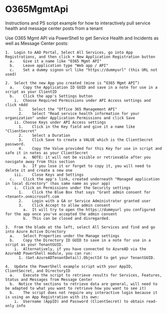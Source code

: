 # O365MgmtApi
Instructions and PS script example for how to interactively pull service health and message center posts from a tenant

Use O365 Mgmt API via PowerShell to get Service Health and Incidents as well as Message Center posts: 
  
    1.	Login to AAD Portal, Select All Services, go into App Registrations, and then click + New Application Registration button
      a.	Give it a name like "O365 Mgmt API"
      b.	Leave application type "Web app / API"
      c.	Set a dummy signon url like "https://dummyurl" (this URL not used)
      
    2.	Select the new App you created (mine is “O365 Mgmt API”)
      a.	Copy the Application ID GUID and save in a note for use in a script as your ClientID
      b.	Click the app's Settings button 
        i.	Choose Required Permissions under API Access settings and click +Add
          1. 	Select the "Office 365 Management API" 
          2.	Select "Read service health information for your organization" under Application Permissions and click Save
        ii.	Choose Keys under API Access settings
          1.	Click in the Key field and give it a name like "ClientSecret"
          2.	Select a Duration
          3.	Click Save to create a VALUE which is the ClientSecret password.
          4.	Copy the Value provided for this Key for use in script and safe it in notes as your ClientSecret 
            a.	NOTE: it will not be visible or retrievable after you navigate away from this section
            b.  If you lose it or forget to copy it, you will need to delete it and create a new one
        iii.	Close Keys and Settings
      c.	Click the app's link, created underneath "Managed application in local directory" (has same name as your app)
        i.	Click on Permissions under the Security settings
          1.	Click the Blue Box that says "Grant admin consent for <tenant>.onmicrosoft.com
          2.	Login with a GA or Service Administrator granted user
          3.	Click Accept to allow admin consent
            a.	It will try to open the https://dummyurl you configured for the app once you've accepted the admin consent
            b.  This can be closed and disregarded.

    3.	From the blade at the left, select All Services and find and go into Azure Active Directory 
      a.	Select Properties under the Manage settings
      b.	Copy the Directory ID GUID to save in a note for use in a script as your TenantGUID.
        i.	Alternatively, if you have connected to AzureAD via the AzureAD PowerShell module, you can run:  
          1. (Get-AzureADTenantDetail).ObjectId to get your TenantGUID.
          
    4.	Update the PowerShell example script with your AppID, ClientSecret, and DirectoryID
      a.	Execute the script to retrieve results for Services, Features, Status and Messages from Message Center
      b.  Notice the sections to retrieve data are general, will need to be adapted to what you want to retrieve how you want to see it)
      b.	The script does not require any interactive login because it is using an App Registration with its own:
        i.  Username (AppID) and Password (ClientSecret) to obtain read-only info
